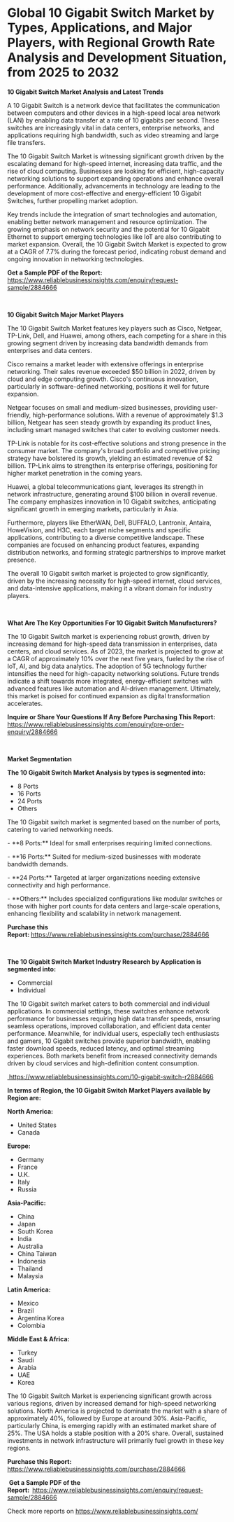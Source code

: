 <p><h1>Global 10 Gigabit Switch Market by Types, Applications, and Major Players, with Regional Growth Rate Analysis and Development Situation, from 2025 to 2032</h1></p><p><strong>10 Gigabit Switch Market Analysis and Latest Trends</strong></p>
<p><p>A 10 Gigabit Switch is a network device that facilitates the communication between computers and other devices in a high-speed local area network (LAN) by enabling data transfer at a rate of 10 gigabits per second. These switches are increasingly vital in data centers, enterprise networks, and applications requiring high bandwidth, such as video streaming and large file transfers.</p><p>The 10 Gigabit Switch Market is witnessing significant growth driven by the escalating demand for high-speed internet, increasing data traffic, and the rise of cloud computing. Businesses are looking for efficient, high-capacity networking solutions to support expanding operations and enhance overall performance. Additionally, advancements in technology are leading to the development of more cost-effective and energy-efficient 10 Gigabit Switches, further propelling market adoption.</p><p>Key trends include the integration of smart technologies and automation, enabling better network management and resource optimization. The growing emphasis on network security and the potential for 10 Gigabit Ethernet to support emerging technologies like IoT are also contributing to market expansion. Overall, the 10 Gigabit Switch Market is expected to grow at a CAGR of 7.7% during the forecast period, indicating robust demand and ongoing innovation in networking technologies.</p></p>
<p><strong>Get a Sample PDF of the Report:&nbsp;</strong> <a href="https://www.reliablebusinessinsights.com/enquiry/request-sample/2884666?utm_campaign=2446&utm_medium=2&utm_source=Github&utm_content=ia&utm_term=13032025&utm_id=10-gigabit-switch">https://www.reliablebusinessinsights.com/enquiry/request-sample/2884666</a></p>
<p>&nbsp;</p>
<p><strong>10 Gigabit Switch Major Market Players</strong></p>
<p><p>The 10 Gigabit Switch Market features key players such as Cisco, Netgear, TP-Link, Dell, and Huawei, among others, each competing for a share in this growing segment driven by increasing data bandwidth demands from enterprises and data centers.</p><p>Cisco remains a market leader with extensive offerings in enterprise networking. Their sales revenue exceeded $50 billion in 2022, driven by cloud and edge computing growth. Cisco's continuous innovation, particularly in software-defined networking, positions it well for future expansion.</p><p>Netgear focuses on small and medium-sized businesses, providing user-friendly, high-performance solutions. With a revenue of approximately $1.3 billion, Netgear has seen steady growth by expanding its product lines, including smart managed switches that cater to evolving customer needs.</p><p>TP-Link is notable for its cost-effective solutions and strong presence in the consumer market. The company's broad portfolio and competitive pricing strategy have bolstered its growth, yielding an estimated revenue of $2 billion. TP-Link aims to strengthen its enterprise offerings, positioning for higher market penetration in the coming years.</p><p>Huawei, a global telecommunications giant, leverages its strength in network infrastructure, generating around $100 billion in overall revenue. The company emphasizes innovation in 10 Gigabit switches, anticipating significant growth in emerging markets, particularly in Asia.</p><p>Furthermore, players like EtherWAN, Dell, BUFFALO, Lantronix, Antaira, HoweVision, and H3C, each target niche segments and specific applications, contributing to a diverse competitive landscape. These companies are focused on enhancing product features, expanding distribution networks, and forming strategic partnerships to improve market presence.</p><p>The overall 10 Gigabit switch market is projected to grow significantly, driven by the increasing necessity for high-speed internet, cloud services, and data-intensive applications, making it a vibrant domain for industry players.</p></p>
<p>&nbsp;</p>
<p><strong>What Are The Key Opportunities For 10 Gigabit Switch Manufacturers?</strong></p>
<p><p>The 10 Gigabit Switch market is experiencing robust growth, driven by increasing demand for high-speed data transmission in enterprises, data centers, and cloud services. As of 2023, the market is projected to grow at a CAGR of approximately 10% over the next five years, fueled by the rise of IoT, AI, and big data analytics. The adoption of 5G technology further intensifies the need for high-capacity networking solutions. Future trends indicate a shift towards more integrated, energy-efficient switches with advanced features like automation and AI-driven management. Ultimately, this market is poised for continued expansion as digital transformation accelerates.</p></p>
<p><strong>Inquire or Share Your Questions If Any Before Purchasing This Report:</strong> <a href="https://www.reliablebusinessinsights.com/enquiry/pre-order-enquiry/2884666?utm_campaign=2446&utm_medium=2&utm_source=Github&utm_content=ia&utm_term=13032025&utm_id=10-gigabit-switch">https://www.reliablebusinessinsights.com/enquiry/pre-order-enquiry/2884666</a></p>
<p>&nbsp;</p>
<p><strong>Market Segmentation</strong></p>
<p><strong>The 10 Gigabit Switch Market Analysis by types is segmented into:</strong></p>
<p><ul><li>8 Ports</li><li>16 Ports</li><li>24 Ports</li><li>Others</li></ul></p>
<p><p>The 10 Gigabit switch market is segmented based on the number of ports, catering to varied networking needs. </p><p>- **8 Ports:** Ideal for small enterprises requiring limited connections. </p><p>- **16 Ports:** Suited for medium-sized businesses with moderate bandwidth demands. </p><p>- **24 Ports:** Targeted at larger organizations needing extensive connectivity and high performance. </p><p>- **Others:** Includes specialized configurations like modular switches or those with higher port counts for data centers and large-scale operations, enhancing flexibility and scalability in network management.</p></p>
<p><strong>Purchase this Report:&nbsp;</strong><a href="https://www.reliablebusinessinsights.com/purchase/2884666?utm_campaign=2446&utm_medium=2&utm_source=Github&utm_content=ia&utm_term=13032025&utm_id=10-gigabit-switch">https://www.reliablebusinessinsights.com/purchase/2884666</a></p>
<p>&nbsp;</p>
<p><strong>The 10 Gigabit Switch Market Industry Research by Application is segmented into:</strong></p>
<p><ul><li>Commercial</li><li>Individual</li></ul></p>
<p><p>The 10 Gigabit switch market caters to both commercial and individual applications. In commercial settings, these switches enhance network performance for businesses requiring high data transfer speeds, ensuring seamless operations, improved collaboration, and efficient data center performance. Meanwhile, for individual users, especially tech enthusiasts and gamers, 10 Gigabit switches provide superior bandwidth, enabling faster download speeds, reduced latency, and optimal streaming experiences. Both markets benefit from increased connectivity demands driven by cloud services and high-definition content consumption.</p></p>
<p><a href="https://www.reliablebusinessinsights.com/10-gigabit-switch-r2884666?utm_campaign=2446&utm_medium=2&utm_source=Github&utm_content=ia&utm_term=13032025&utm_id=10-gigabit-switch">&nbsp;https://www.reliablebusinessinsights.com/10-gigabit-switch-r2884666</a></p>
<p><strong>In terms of Region, the 10 Gigabit Switch Market Players available by Region are:</strong></p>
<p>
    <p> <strong> North America: </strong>
        <ul>
            <li>United States</li>
            <li>Canada</li>
        </ul>
        </p> 
    <p> <strong> Europe: </strong>
        <ul>
            <li>Germany</li>
            <li>France</li>
            <li>U.K.</li>
            <li>Italy</li>
            <li>Russia</li>
        </ul>
        </p> 
    <p> <strong> Asia-Pacific: </strong>
        <ul>
            <li>China</li>
            <li>Japan</li>
            <li>South Korea</li>
            <li>India</li>
            <li>Australia</li>
            <li>China Taiwan</li>
            <li>Indonesia</li>
            <li>Thailand</li>
            <li>Malaysia</li>
        </ul>
        </p> 
    <p> <strong> Latin America: </strong>
        <ul>
            <li>Mexico</li>
            <li>Brazil</li>
            <li>Argentina Korea</li>
            <li>Colombia</li>
        </ul>
        </p> 
    <p> <strong> Middle East & Africa: </strong>
        <ul>
            <li>Turkey</li>
            <li>Saudi</li>
            <li>Arabia</li>
            <li>UAE</li>
            <li>Korea</li>
        </ul>
    </p>
    </p>
<p><p>The 10 Gigabit Switch Market is experiencing significant growth across various regions, driven by increased demand for high-speed networking solutions. North America is projected to dominate the market with a share of approximately 40%, followed by Europe at around 30%. Asia-Pacific, particularly China, is emerging rapidly with an estimated market share of 25%. The USA holds a stable position with a 20% share. Overall, sustained investments in network infrastructure will primarily fuel growth in these key regions.</p></p>
<p><strong>Purchase this Report: </strong><a href="https://www.reliablebusinessinsights.com/purchase/2884666?utm_campaign=2446&utm_medium=2&utm_source=Github&utm_content=ia&utm_term=13032025&utm_id=10-gigabit-switch">https://www.reliablebusinessinsights.com/purchase/2884666</a></p>
<p>&nbsp;<strong>Get a Sample PDF of the Report:&nbsp;&nbsp;</strong><a href="https://www.reliablebusinessinsights.com/enquiry/request-sample/2884666?utm_campaign=2446&utm_medium=2&utm_source=Github&utm_content=ia&utm_term=13032025&utm_id=10-gigabit-switch">https://www.reliablebusinessinsights.com/enquiry/request-sample/2884666</a></p>
<p><strong></strong></p>
<p>Check more reports on <a href="https://www.reliablebusinessinsights.com/?utm_campaign=2446&utm_medium=2&utm_source=Github&utm_content=ia&utm_term=13032025&utm_id=10-gigabit-switch">https://www.reliablebusinessinsights.com/</a></p>